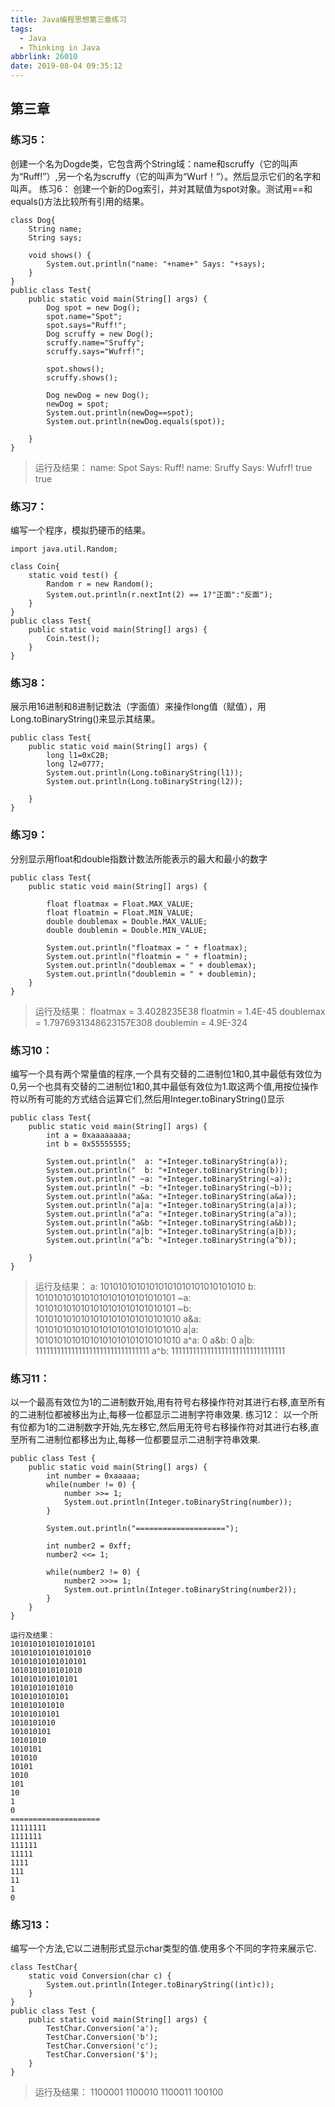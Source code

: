 ```yaml
---
title: Java编程思想第三章练习
tags:
  - Java
  - Thinking in Java
abbrlink: 26010
date: 2019-08-04 09:35:12
---
```

## 第三章

### 练习5：
创建一个名为Dogde类，它包含两个String域：name和scruffy（它的叫声为“Ruff!”）,另一个名为scruffy（它的叫声为“Wurf！”）。然后显示它们的名字和叫声。
练习6：
创建一个新的Dog索引，并对其赋值为spot对象。测试用==和equals()方法比较所有引用的结果。
 
 
```
class Dog{
	String name;
	String says;
	
	void shows() {
		System.out.println("name: "+name+" Says: "+says);
	}
}
public class Test{
	public static void main(String[] args) {
		Dog spot = new Dog();
		spot.name="Spot";
		spot.says="Ruff!";
		Dog scruffy = new Dog();
		scruffy.name="Sruffy";
		scruffy.says="Wufrf!";
		
		spot.shows();
		scruffy.shows();
		
		Dog newDog = new Dog();
		newDog = spot;
		System.out.println(newDog==spot);
		System.out.println(newDog.equals(spot));
		
	}
}
```
>运行及结果：
>name: Spot Says: Ruff!
>name: Sruffy Says: Wufrf!
>true
>true

<!--more-->

### 练习7：
编写一个程序，模拟扔硬币的结果。

```
import java.util.Random;

class Coin{
	static void test() {
		Random r = new Random();
		System.out.println(r.nextInt(2) == 1?"正面":"反面");
	}
}
public class Test{
	public static void main(String[] args) {
		Coin.test();
	}
}

```

### 练习8：
展示用16进制和8进制记数法（字面值）来操作long值（赋值），用Long.toBinaryString()来显示其结果。

```
public class Test{
	public static void main(String[] args) {
		long l1=0xC2B;
		long l2=0777;
		System.out.println(Long.toBinaryString(l1));
		System.out.println(Long.toBinaryString(l2));
		
	}
}
```

### 练习9：
分别显示用float和double指数计数法所能表示的最大和最小的数字

```
public class Test{
	public static void main(String[] args) {
		
		float floatmax = Float.MAX_VALUE;
		float floatmin = Float.MIN_VALUE;
		double doublemax = Double.MAX_VALUE;
		double doublemin = Double.MIN_VALUE;
		
		System.out.println("floatmax = " + floatmax);
		System.out.println("floatmin = " + floatmin);
		System.out.println("doublemax = " + doublemax);
		System.out.println("doublemin = " + doublemin);
	}
}
```

>运行及结果：
>floatmax = 3.4028235E38
>floatmin = 1.4E-45
>doublemax = 1.7976931348623157E308
>doublemin = 4.9E-324

### 练习10：
编写一个具有两个常量值的程序,一个具有交替的二进制位1和0,其中最低有效位为0,另一个也具有交替的二进制位1和0,其中最低有效位为1.取这两个值,用按位操作符以所有可能的方式结合运算它们,然后用Integer.toBinaryString()显示

```
public class Test{
	public static void main(String[] args) {
		int a = 0xaaaaaaaa;
		int b = 0x55555555;
		
		System.out.println("  a: "+Integer.toBinaryString(a));
		System.out.println("  b: "+Integer.toBinaryString(b));
		System.out.println(" ~a: "+Integer.toBinaryString(~a));
		System.out.println(" ~b: "+Integer.toBinaryString(~b));
		System.out.println("a&a: "+Integer.toBinaryString(a&a));
		System.out.println("a|a: "+Integer.toBinaryString(a|a));
		System.out.println("a^a: "+Integer.toBinaryString(a^a));
		System.out.println("a&b: "+Integer.toBinaryString(a&b));
		System.out.println("a|b: "+Integer.toBinaryString(a|b));
		System.out.println("a^b: "+Integer.toBinaryString(a^b));
		
	}
}
```

>运行及结果：
>  a: 10101010101010101010101010101010
>  b: 1010101010101010101010101010101
> ~a: 1010101010101010101010101010101
> ~b: 10101010101010101010101010101010
>a&a: 10101010101010101010101010101010
>a|a: 10101010101010101010101010101010
>a^a: 0
>a&b: 0
>a|b: 11111111111111111111111111111111
>a^b: 11111111111111111111111111111111


### 练习11：
以一个最高有效位为1的二进制数开始,用有符号右移操作符对其进行右移,直至所有的二进制位都被移出为止,每移一位都显示二进制字符串效果.
练习12：
以一个所有位都为1的二进制数字开始,先左移它,然后用无符号右移操作符对其进行右移,直至所有二进制位都移出为止,每移一位都要显示二进制字符串效果.

```
public class Test {
	public static void main(String[] args) {
		int number = 0xaaaaa;
		while(number != 0) {
			number >>= 1;
			System.out.println(Integer.toBinaryString(number));
		}
		
		System.out.println("====================");
		
		int number2 = 0xff;
		number2 <<= 1;
		
		while(number2 != 0) {
			number2 >>>= 1;
			System.out.println(Integer.toBinaryString(number2));
		}
	}
}

```

```
运行及结果：
1010101010101010101
101010101010101010
10101010101010101
1010101010101010
101010101010101
10101010101010
1010101010101
101010101010
10101010101
1010101010
101010101
10101010
1010101
101010
10101
1010
101
10
1
0
====================
11111111
1111111
111111
11111
1111
111
11
1
0
```

### 练习13：
编写一个方法,它以二进制形式显示char类型的值.使用多个不同的字符来展示它.

```
class TestChar{
	static void Conversion(char c) {
		System.out.println(Integer.toBinaryString((int)c));
	}
}
public class Test {
	public static void main(String[] args) {
		TestChar.Conversion('a');
		TestChar.Conversion('b');
		TestChar.Conversion('c');
		TestChar.Conversion('$');
	}
}

```

>运行及结果：
>1100001
>1100010
>1100011
>100100

